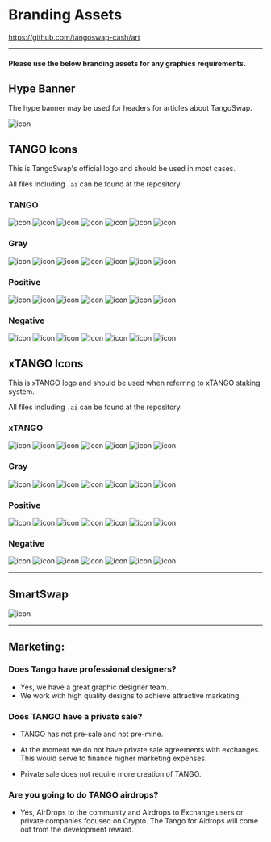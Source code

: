 # Branding Assets

<https://github.com/tangoswap-cash/art>

---

#### Please use the below branding assets for any graphics requirements.

## Hype Banner

The hype banner may be used for headers for articles about TangoSwap.

![icon](https://raw.githubusercontent.com/tangoswap-cash/art/master/header/Header.png)

## TANGO Icons

This is TangoSwap's official logo and should be used in most cases.

All files including `.ai` can be found at the repository.

### TANGO

![icon](https://raw.githubusercontent.com/tangoswap-cash/art/master/tango/tango-1024x1024.png)
![icon](https://raw.githubusercontent.com/tangoswap-cash/art/master/tango/tango-512x512.png)
![icon](https://raw.githubusercontent.com/tangoswap-cash/art/master/tango/tango-256x256.png)
![icon](https://raw.githubusercontent.com/tangoswap-cash/art/master/tango/tango-128x128.png)
![icon](https://raw.githubusercontent.com/tangoswap-cash/art/master/tango/tango-64x64.png)
![icon](https://raw.githubusercontent.com/tangoswap-cash/art/master/tango/tango-32x32.png)
![icon](https://raw.githubusercontent.com/tangoswap-cash/art/master/tango/tango-16x16.png)

### Gray

![icon](https://raw.githubusercontent.com/tangoswap-cash/art/master/tango/gray-1024x1024.png)
![icon](https://raw.githubusercontent.com/tangoswap-cash/art/master/tango/gray-512x512.png)
![icon](https://raw.githubusercontent.com/tangoswap-cash/art/master/tango/gray-256x256.png)
![icon](https://raw.githubusercontent.com/tangoswap-cash/art/master/tango/gray-128x128.png)
![icon](https://raw.githubusercontent.com/tangoswap-cash/art/master/tango/gray-64x64.png)
![icon](https://raw.githubusercontent.com/tangoswap-cash/art/master/tango/gray-32x32.png)
![icon](https://raw.githubusercontent.com/tangoswap-cash/art/master/tango/gray-16x16.png)

### Positive

![icon](https://raw.githubusercontent.com/tangoswap-cash/art/master/tango/positive-1024x1024.png)
![icon](https://raw.githubusercontent.com/tangoswap-cash/art/master/tango/positive-512x512.png)
![icon](https://raw.githubusercontent.com/tangoswap-cash/art/master/tango/positive-256x256.png)
![icon](https://raw.githubusercontent.com/tangoswap-cash/art/master/tango/positive-128x128.png)
![icon](https://raw.githubusercontent.com/tangoswap-cash/art/master/tango/positive-64x64.png)
![icon](https://raw.githubusercontent.com/tangoswap-cash/art/master/tango/positive-32x32.png)
![icon](https://raw.githubusercontent.com/tangoswap-cash/art/master/tango/positive-16x16.png)

### Negative

![icon](https://raw.githubusercontent.com/tangoswap-cash/art/master/tango/negative-1024x1024.png)
![icon](https://raw.githubusercontent.com/tangoswap-cash/art/master/tango/negative-512x512.png)
![icon](https://raw.githubusercontent.com/tangoswap-cash/art/master/tango/negative-256x256.png)
![icon](https://raw.githubusercontent.com/tangoswap-cash/art/master/tango/negative-128x128.png)
![icon](https://raw.githubusercontent.com/tangoswap-cash/art/master/tango/negative-64x64.png)
![icon](https://raw.githubusercontent.com/tangoswap-cash/art/master/tango/negative-32x32.png)
![icon](https://raw.githubusercontent.com/tangoswap-cash/art/master/tango/negative-16x16.png)

## xTANGO Icons

This is xTANGO logo and should be used when referring to xTANGO staking system.

All files including `.ai` can be found at the repository.

### xTANGO

![icon](https://raw.githubusercontent.com/tangoswap-cash/art/master/xtango/xtango-1024x1024.png)
![icon](https://raw.githubusercontent.com/tangoswap-cash/art/master/xtango/xtango-512x512.png)
![icon](https://raw.githubusercontent.com/tangoswap-cash/art/master/xtango/xtango-256x256.png)
![icon](https://raw.githubusercontent.com/tangoswap-cash/art/master/xtango/xtango-128x128.png)
![icon](https://raw.githubusercontent.com/tangoswap-cash/art/master/xtango/xtango-64x64.png)
![icon](https://raw.githubusercontent.com/tangoswap-cash/art/master/xtango/xtango-32x32.png)
![icon](https://raw.githubusercontent.com/tangoswap-cash/art/master/xtango/xtango-16x16.png)

### Gray

![icon](https://raw.githubusercontent.com/tangoswap-cash/art/master/xtango/gray-1024x1024.png)
![icon](https://raw.githubusercontent.com/tangoswap-cash/art/master/xtango/gray-512x512.png)
![icon](https://raw.githubusercontent.com/tangoswap-cash/art/master/xtango/gray-256x256.png)
![icon](https://raw.githubusercontent.com/tangoswap-cash/art/master/xtango/gray-128x128.png)
![icon](https://raw.githubusercontent.com/tangoswap-cash/art/master/xtango/gray-64x64.png)
![icon](https://raw.githubusercontent.com/tangoswap-cash/art/master/xtango/gray-32x32.png)
![icon](https://raw.githubusercontent.com/tangoswap-cash/art/master/xtango/gray-16x16.png)


### Positive

![icon](https://raw.githubusercontent.com/tangoswap-cash/art/master/xtango/positive-1024x1024.png)
![icon](https://raw.githubusercontent.com/tangoswap-cash/art/master/xtango/positive-512x512.png)
![icon](https://raw.githubusercontent.com/tangoswap-cash/art/master/xtango/positive-256x256.png)
![icon](https://raw.githubusercontent.com/tangoswap-cash/art/master/xtango/positive-128x128.png)
![icon](https://raw.githubusercontent.com/tangoswap-cash/art/master/xtango/positive-64x64.png)
![icon](https://raw.githubusercontent.com/tangoswap-cash/art/master/xtango/positive-32x32.png)
![icon](https://raw.githubusercontent.com/tangoswap-cash/art/master/xtango/positive-16x16.png)

### Negative

![icon](https://raw.githubusercontent.com/tangoswap-cash/art/master/xtango/negative-1024x1024.png)
![icon](https://raw.githubusercontent.com/tangoswap-cash/art/master/xtango/negative-512x512.png)
![icon](https://raw.githubusercontent.com/tangoswap-cash/art/master/xtango/negative-256x256.png)
![icon](https://raw.githubusercontent.com/tangoswap-cash/art/master/xtango/negative-128x128.png)
![icon](https://raw.githubusercontent.com/tangoswap-cash/art/master/xtango/negative-64x64.png)
![icon](https://raw.githubusercontent.com/tangoswap-cash/art/master/xtango/negative-32x32.png)
![icon](https://raw.githubusercontent.com/tangoswap-cash/art/master/xtango/negative-16x16.png)


---

## SmartSwap

![icon](https://raw.githubusercontent.com/tangoswap-cash/art/master/smartswap/smartswap.png)



---

## Marketing:

### Does Tango have professional designers?
- Yes, we have a great graphic designer team.
- We work with high quality designs to achieve attractive marketing.

### Does TANGO have a private sale?
- TANGO has not pre-sale and not pre-mine.

- At the moment we do not have private sale agreements with exchanges. This would serve to finance higher marketing expenses.

- Private sale does not require more creation of TANGO.

### Are you going to do TANGO airdrops?
- Yes, AirDrops to the community and Airdrops to Exchange users or private companies focused on Crypto. The Tango for Aidrops will come out from the development reward.
